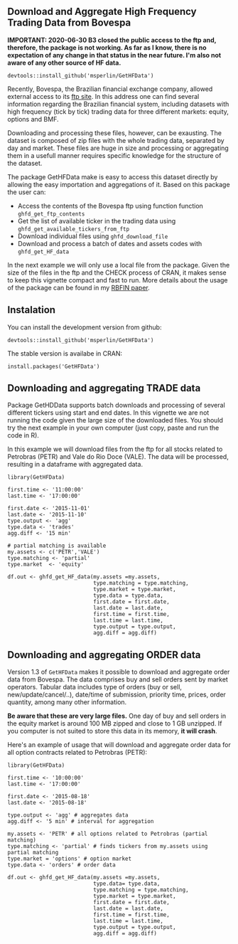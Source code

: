## Download and Aggregate High Frequency Trading Data from Bovespa

**IMPORTANT: 2020-06-30 B3 closed the public access to the ftp and, therefore, the package is not working. As far as I know, there is no expectation of any change in that status in the near future. I'm also not aware of any other source of HF data.**


```
devtools::install_github('msperlin/GetHFData')
```  

Recently, Bovespa, the Brazilian financial exchange company, allowed external access to its [ftp site](ftp://ftp.bmf.com.br/). In this address one can find several information regarding the Brazilian financial system, including datasets with high frequency (tick by tick) trading data for three different markets: equity, options and BMF. 

Downloading and processing these files, however, can be exausting. The dataset is composed of zip files with the whole trading data, separated by day and market. These files are huge in size and processing or aggregating them in a usefull manner requires specific knowledge for the structure of the dataset. 

The package GetHFData make is easy to access this dataset directly by allowing the easy importation and aggregations of it. Based on this package the user can:

* Access the contents of the Bovespa ftp using function function `ghfd_get_ftp_contents`
* Get the list of available ticker in the trading data using `ghfd_get_available_tickers_from_ftp`
* Download individual files using `ghfd_download_file` 
* Download and process a batch of dates and assets codes with `ghfd_get_HF_data` 

In the next example we will only use a local file from the package. Given the size of the files in the ftp and the CHECK process of CRAN, it makes sense to keep this vignette compact and fast to run. More details about the usage of the package can be found in my [RBFIN paper](http://bibliotecadigital.fgv.br/ojs/index.php/rbfin/article/view/64587/65702 ). 

## Instalation

You can install the development version from github:

```
devtools::install_github('msperlin/GetHFData')
``` 
    
The stable version is availabe in CRAN:

```
install.packages('GetHFData')
``` 

## Downloading and aggregating TRADE data

Package GetHDData supports batch downloads and processing of several different tickers using start and end dates. In this vignette we are not running the code given the large size of the downloaded files. You should try the next example in your own computer (just copy, paste and run the code in R).

In this example we will download files from the ftp for all stocks related to Petrobras (PETR) and Vale do Rio Doce (VALE). The data will be processed, resulting in a dataframe with aggregated data.

```
library(GetHFData)

first.time <- '11:00:00'
last.time <- '17:00:00'

first.date <- '2015-11-01'
last.date <- '2015-11-10'
type.output <- 'agg'
type.data <- 'trades'
agg.diff <- '15 min'

# partial matching is available
my.assets <- c('PETR','VALE')
type.matching <- 'partial'
type.market  <- 'equity'

df.out <- ghfd_get_HF_data(my.assets =my.assets,
                           type.matching = type.matching,
                           type.market = type.market,
                           type.data = type.data,
                           first.date = first.date,
                           last.date = last.date,
                           first.time = first.time,
                           last.time = last.time,
                           type.output = type.output,
                           agg.diff = agg.diff)

```

## Downloading and aggregating ORDER data

Version 1.3 of `GetHFData` makes it possible to download and aggregate order data from Bovespa. The data comprises  buy and sell orders sent by market operators. Tabular data includes type of orders (buy or sell, new/update/cancel/..), date/time of submission, priority time, prices, order quantity, among many other information.

**Be aware that these are very large files.** One day of buy and sell orders in the equity market is around 100 MB zipped and close to 1 GB unzipped. If you computer is not suited to store this data in its memory, **it will crash**.  

Here's an example of usage that will download and aggregate order data for all option contracts related to Petrobras (PETR):

```
library(GetHFData)

first.time <- '10:00:00'
last.time <- '17:00:00'

first.date <- '2015-08-18' 
last.date <- '2015-08-18'

type.output <- 'agg' # aggregates data 
agg.diff <- '5 min' # interval for aggregation

my.assets <- 'PETR' # all options related to Petrobras (partial matching)
type.matching <- 'partial' # finds tickers from my.assets using partial matching
type.market = 'options' # option market
type.data <- 'orders' # order data

df.out <- ghfd_get_HF_data(my.assets =my.assets, 
                           type.data= type.data,
                           type.matching = type.matching,
                           type.market = type.market,
                           first.date = first.date,
                           last.date = last.date,
                           first.time = first.time,
                           last.time = last.time,
                           type.output = type.output,
                           agg.diff = agg.diff)

```
